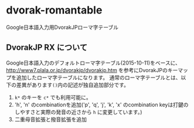 # dvorak-romantable
Google日本語入力用DvorakJPローマ字テーブル

## DvorakJP RX について

Google日本語入力のデフォルトローマ字テーブル(2015-10-11)をベースに、 http://www7.plala.or.jp/dvorakjp/dvorakjp.htm を参考にDvorakJPのキーマップを追加したローマ字テーブルになります。
通常のローマ字テーブルとは、以下の差異があります`()`内の記述が独自追加部分です。

1. `k*` のキーを `c*` でも利用可能に。
1. 'h', 'n' のcombinationを追加('p', 'q', 'j', 'k', 'x' のcombination keyは打鍵のしやすさと実際の発音の近さから `h` に変更しています。)
1. 二重母音拡張と撥音拡張を追加
